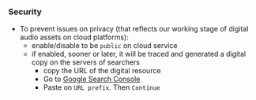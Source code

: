 ### Security
* To prevent issues on privacy (that reflects our working stage of digital audio assets on cloud platforms):
    * enable/disable to be `public` on cloud service
    * if enabled, sooner or later, it will be traced and generated a digital copy on the servers of searchers
        - copy the URL of the digital resource
        - Go to [Google Search Console](https://search.google.com/search-console/welcome?hl=en&utm_source=wmx&utm_medium=deprecation-pane&utm_content=home)
        - Paste on `URL prefix`. Then `Continue`
